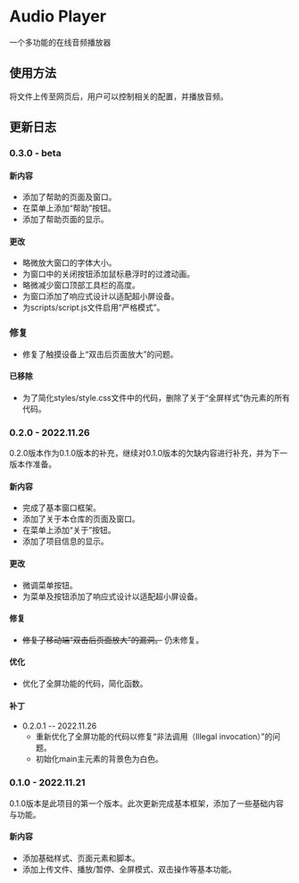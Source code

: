 # Audio Player

一个多功能的在线音频播放器

## 使用方法

将文件上传至网页后，用户可以控制相关的配置，并播放音频。

## 更新日志

### 0.3.0 - beta

#### 新内容

* 添加了帮助的页面及窗口。
* 在菜单上添加“帮助”按钮。
* 添加了帮助页面的显示。

#### 更改

* 略微放大窗口的字体大小。
* 为窗口中的关闭按钮添加鼠标悬浮时的过渡动画。
* 略微减少窗口顶部工具栏的高度。
* 为窗口添加了响应式设计以适配超小屏设备。
* 为scripts/script.js文件启用“严格模式”。

### 修复

* 修复了触摸设备上“双击后页面放大”的问题。

#### 已移除

* 为了简化styles/style.css文件中的代码，删除了关于“全屏样式”伪元素的所有代码。

### 0.2.0 - 2022.11.26

0.2.0版本作为0.1.0版本的补充，继续对0.1.0版本的欠缺内容进行补充，并为下一版本作准备。

#### 新内容

* 完成了基本窗口框架。
* 添加了关于本仓库的页面及窗口。
* 在菜单上添加“关于”按钮。
* 添加了项目信息的显示。

#### 更改

* 微调菜单按钮。
* 为菜单及按钮添加了响应式设计以适配超小屏设备。

#### 修复

* ~~修复了移动端“双击后页面放大”的漏洞。~~
仍未修复。

#### 优化

* 优化了全屏功能的代码，简化函数。

#### 补丁

* 0.2.0.1 -- 2022.11.26
  * 重新优化了全屏功能的代码以修复“非法调用（Illegal invocation）”的问题。
  * 初始化main主元素的背景色为白色。

### 0.1.0 - 2022.11.21

0.1.0版本是此项目的第一个版本。此次更新完成基本框架，添加了一些基础内容与功能。

#### 新内容

* 添加基础样式、页面元素和脚本。
* 添加上传文件、播放/暂停、全屏模式、双击操作等基本功能。
